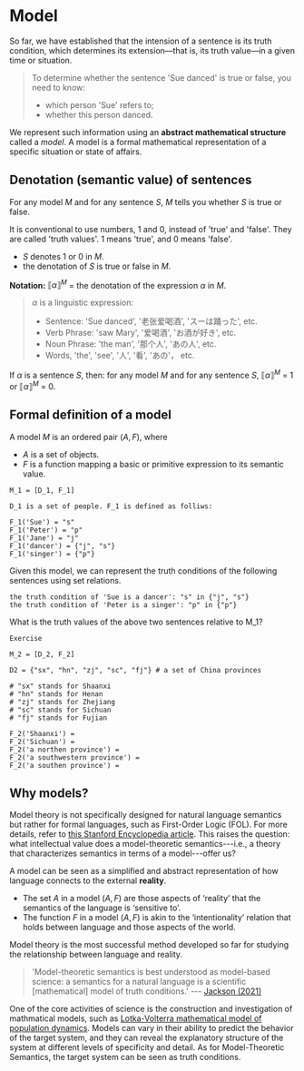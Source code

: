 # Model

So far, we have established that the intension of a sentence is its truth condition, which determines its extension—that is, its truth value—in a given time or situation. 

> To determine whether the sentence 'Sue danced' is true or false, you need to know: <br>
> - which person 'Sue' refers to;
> - whether this person danced.

We represent such information using an **abstract mathematical structure** called a *model*. A model is a formal mathematical representation of a specific situation or state of affairs.

## Denotation (semantic value) of sentences

For any model *M* and for any sentence *S*, $M$ tells you whether *S* is true or false.

It is conventional to use numbers, 1 and 0, instead of 'true' and 'false'. They are called 'truth values'. 1 means 'true', and 0 means 'false'.
- *S* denotes 1 or 0 in $M$. 
- the denotation of *S* is true or false in $M$.

**Notation:** $⟦\alpha⟧^M$ = the denotation of the expression $\alpha$ in $M$. 

> $\alpha$ is a linguistic expression: <br>
> - Sentence: 'Sue danced', '老张爱喝酒', 'スーは踊った', etc. 
> - Verb Phrase: 'saw Mary', '爱喝酒', 'お酒が好き', etc. 
> - Noun Phrase: 'the man', '那个人', 'あの人', etc. 
> - Words, 'the', 'see', '人', '看', 'あの'， etc.  

If $\alpha$ is a sentence *S*, then: for any model $M$ and for any sentence *S*, $⟦\alpha⟧^M$ = 1 or $⟦\alpha⟧^M$ = 0. 

## Formal definition of a model

A model $M$ is an ordered pair $(A, F)$, where 
- $A$ is a set of objects. 
- $F$ is a function mapping a basic or primitive expression to its semantic value. 

```
M_1 = [D_1, F_1]

D_1 is a set of people. F_1 is defined as folliws:

F_1('Sue') = "s"
F_1('Peter') = "p"
F_1('Jane') = "j"
F_1('dancer') = {"j", "s"}
F_1('singer') = {"p"}

```

Given this model, we can represent the truth conditions of the following sentences using set relations.  

```
the truth condition of 'Sue is a dancer': "s" in {"j", "s"}
the truth condition of 'Peter is a singer': "p" in {"p"}
```

What is the truth values of the above two sentences relative to M_1?

```
Exercise

M_2 = [D_2, F_2]

D2 = {"sx", "hn", "zj", "sc", "fj"} # a set of China provinces

# "sx" stands for Shaanxi 
# "hn" stands for Henan
# "zj" stands for Zhejiang
# "sc" stands for Sichuan
# "fj" stands for Fujian

F_2('Shaanxi') =
F_2('Sichuan') =
F_2('a northen province') =
F_2('a southwestern province') =
F_2('a southen province') = 

```

## Why models? 

Model theory is not specifically designed for natural language semantics but rather for formal languages, such as First-Order Logic (FOL). For more details, refer to [this Stanford Encyclopedia article](https://plato.stanford.edu/entries/model-theory/). This raises the question: what intellectual value does a model-theoretic semantics---i.e., a theory that characterizes semantics in terms of a model---offer us?

A model can be seen as a simplified and abstract representation of how language connects to the external **reality**.
- The set $A$ in a model $(A, F)$ are those aspects of ‘reality’ that the semantics of the language is ‘sensitive to’. 
- The function $F$ in a model $(A, F)$ is akin to the ‘intentionality’ relation that holds between language and those aspects of the world. 

Model theory is the most successful method developed so far for studying the relationship between language and reality.

> 'Model-theoretic semantics is best understood as model-based science: a semantics for a natural language is a scientific [mathematical] model of truth conditions.' --- [Jackson (2021)](https://link.springer.com/article/10.1007/s11229-020-02924-5)

One of the core activities of science is the construction and investigation of mathmatical models, such as [Lotka-Volterra mathematical model of population dynamics](https://en.wikipedia.org/wiki/Lotka%E2%80%93Volterra_equations#:~:text=The%20Lotka%E2%80%93Volterra%20system%20of,competition%2C%20disease%2C%20and%20mutualism.). Models can vary in their ability to predict the behavior of the target system, and they can reveal the explanatory structure of the system at different levels of specificity and detail. As for Model-Theoretic Semantics, the target system can be seen as truth conditions.  
